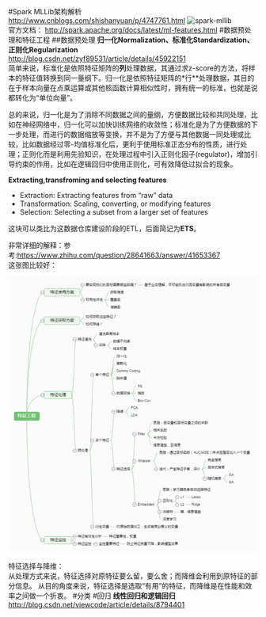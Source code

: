#Spark MLLib架构解析
<http://www.cnblogs.com/shishanyuan/p/4747761.html>
![spark-mllib](/Users/canhuamei/Desktop/screamshot/211416015193530.jpg)  
官方文档：
 <http://spark.apache.org/docs/latest/ml-features.html>
#数据预处理和特征工程
##数据预处理
**归一化Normalization、标准化Standardization、正则化Regularization**  
<http://blog.csdn.net/zyf89531/article/details/45922151>  
简单来说，标准化是依照特征矩阵的**列**处理数据，其通过求z-score的方法，将样本的特征值转换到同一量纲下。归一化是依照特征矩阵的*行**处理数据，其目的在于样本向量在点乘运算或其他核函数计算相似性时，拥有统一的标准，也就是说都转化为“单位向量”。

总的来说，归一化是为了消除不同数据之间的量纲，方便数据比较和共同处理，比如在神经网络中，归一化可以加快训练网络的收敛性；标准化是为了方便数据的下一步处理，而进行的数据缩放等变换，并不是为了方便与其他数据一同处理或比较，比如数据经过零-均值标准化后，更利于使用标准正态分布的性质，进行处理；正则化而是利用先验知识，在处理过程中引入正则化因子(regulator)，增加引导约束的作用，比如在逻辑回归中使用正则化，可有效降低过拟合的现象。


**Extracting,transfroming and selecting features**  
 
* Extraction: Extracting features from “raw” data  
* Transformation: Scaling, converting, or modifying features  
* Selection: Selecting a subset from a larger set of features  
  
这块可以类比为这数据仓库建设阶段的ETL，后面简记为**ETS**。  

非常详细的解释：参考:<https://www.zhihu.com/question/28641663/answer/41653367>  
这张图比较好：  
  
![spark-ETS](20e4522e6104ad71fc543cc21f402b36_b.png)

特征选择与降维：  
从处理方式来说，特征选择对原特征要么留，要么舍；而降维会利用到原特征的部分信息。
从目的角度来说，特征选择是选取“有用”的特征，而降维是在性能和效率之间做一个折衷。
#分类
#回归
**线性回归和逻辑回归**
<http://blog.csdn.net/viewcode/article/details/8794401>



